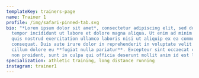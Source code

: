 ```yaml
---
templateKey: trainers-page
name: Trainer 1
profile: /img/safari-pinned-tab.svg
bio: "*Lorem ipsum dolor sit amet*, consectetur adipiscing elit, sed do eiusmod
  tempor incididunt ut labore et dolore magna aliqua. Ut enim ad minim veniam,
  quis nostrud exercitation ullamco laboris nisi ut aliquip ex ea commodo
  consequat. Duis aute irure dolor in reprehenderit in voluptate velit esse
  cillum dolore eu **fugiat nulla pariatur**. Excepteur sint occaecat cupidatat
  non proident, sunt in culpa qui officia deserunt mollit anim id est laborum."
specialization: athletic training, long distance running
instagram: trainer1
---
```

